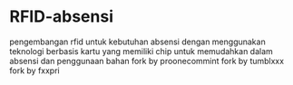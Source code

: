 # RFID-absensi
pengembangan rfid untuk kebutuhan absensi dengan menggunakan teknologi berbasis kartu yang memiliki chip untuk memudahkan dalam absensi dan penggunaan bahan
fork by proonecommint
fork by tumblxxx
fork by fxxpri

